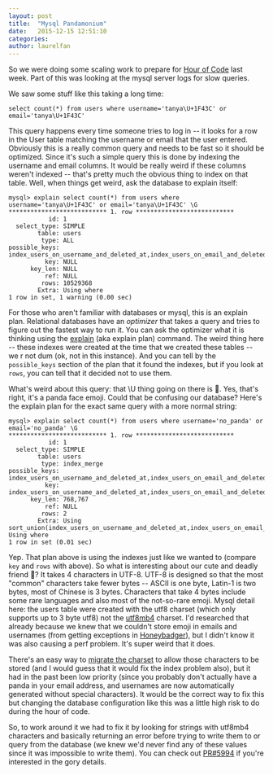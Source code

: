 ```yaml
---
layout: post
title:  "Mysql Pandamonium"
date:   2015-12-15 12:51:10
categories:
author: laurelfan
---
```


So we were doing some scaling work to prepare for <a href="https://hourofcode.com">Hour of Code</a> last week. Part of this was looking at the mysql server logs for slow queries.

We saw some stuff like this taking a long time:

````
select count(*) from users where username='tanya\U+1F43C' or email='tanya\U+1F43C'
````

This query happens every time someone tries to log in -- it looks for a row in the User table matching the username or email that the user entered. Obviously this is a really common query and needs to be fast so it should be optimized. Since it's such a simple query this is done by indexing the username and email columns. It would be really weird if these columns weren't indexed -- that's pretty much the obvious thing to index on that table. Well, when things get weird, ask the database to explain itself:

````
mysql> explain select count(*) from users where username='tanya\U+1F43C' or email='tanya\U+1F43C' \G
*************************** 1. row ***************************
           id: 1
  select_type: SIMPLE
        table: users
         type: ALL
possible_keys: index_users_on_username_and_deleted_at,index_users_on_email_and_deleted_at
          key: NULL
      key_len: NULL
          ref: NULL
         rows: 10529368
        Extra: Using where
1 row in set, 1 warning (0.00 sec)
````

For those who aren't familiar with databases or mysql, this is an explain plan. Relational databases have an *optimizer* that takes a query and tries to figure out the fastest way to run it. You can ask the optimizer what it is thinking using the <a href="https://dev.mysql.com/doc/refman/5.5/en/execution-plan-information.html">explain</a> (aka explain plan) command. The weird thing here -- these indexes were created at the time that we created these tables -- we r not dum (ok, not in this instance). And you can tell by the `possible_keys` section of the plan that it found the indexes, but if you look at `rows`, you can tell that it decided not to use them.

What's weird about this query: that \U thing going on there is 🐼. Yes, that's right, it's a panda face emoji. Could that be confusing our database? Here's the explain plan for the exact same query with a more normal string:

````
mysql> explain select count(*) from users where username='no_panda' or email='no_panda' \G
*************************** 1. row ***************************
           id: 1
  select_type: SIMPLE
        table: users
         type: index_merge
possible_keys: index_users_on_username_and_deleted_at,index_users_on_email_and_deleted_at
          key: index_users_on_username_and_deleted_at,index_users_on_email_and_deleted_at
      key_len: 768,767
          ref: NULL
         rows: 2
        Extra: Using sort_union(index_users_on_username_and_deleted_at,index_users_on_email_and_deleted_at); Using where
1 row in set (0.01 sec)
````

Yep. That plan above is using the indexes just like we wanted to (compare `key` and `rows` with above). So what is interesting about our cute and deadly friend 🐼? It takes 4 characters in UTF-8. UTF-8 is designed so that the most "common" characters take fewer bytes -- ASCII is one byte, Latin-1 is two bytes, most of Chinese is 3 bytes. Characters that take 4 bytes include some rare languages and also most of the not-so-rare emoji. Mysql detail here: the users table were created with the utf8 charset (which only supports up to 3 byte utf8) not the <a href="https://dev.mysql.com/doc/refman/5.5/en/charset-unicode-utf8mb4.html">utf8mb4</a> charset. I'd researched that already because we knew that we couldn't store emoji in emails and usernames (from getting exceptions in <a href="http://honeybadger.io">Honeybadger</a>), but I didn't know it was also causing a perf problem. It's super weird that it does.

There's an easy way to <a href="https://dev.mysql.com/doc/refman/5.5/en/charset-unicode-upgrading.html">migrate the charset</a> to allow those characters to be stored (and I would guess that it would fix the index problem also), but it had in the past been low priority (since you probably don't actually have a panda in your email address, and usernames are now automatically generated without special characters). It would be the correct way to fix this but changing the database configuration like this was a little high risk to do during the hour of code.

So, to work around it we had to fix it by looking for strings with utf8mb4 characters and basically returning an error before trying to write them to or query from the database (we knew we'd never find any of these values since it was impossible to write them). You can check out <a href="https://github.com/code-dot-org/code-dot-org/pull/5994">PR#5994</a> if you're interested in the gory details.
